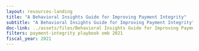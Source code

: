 ```yaml
---
layout: resources-landing
title: "A Behavioral Insights Guide for Improving Payment Integrity"
subtitle: "A Behavioral Insights Guide for Improving Payment Integrity"
doc-link: ../assets/files/Behavioral Insights Guide for Improving Payment Integrity.pdf
filters: payment-integrity playbook omb 2021
fiscal_year: 2021
---
```

